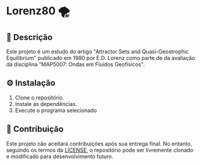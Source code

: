 # Lorenz80 🌪️

## 📝 Descrição
Este projeto é um estudo do artigo "Attractor Sets and Quasi-Geostrophic Equilibrium" publicado em 1980 por E.D. Lorenz como parte de da avaliação da disciplina "MAP5007: Ondas em Fluidos Geofísicos". 

## ⚙️ Instalação
1. Clone o repositório.
2. Instale as dependências.
3. Execute o programa selecionado

## 🤝 Contribuição
Este projeto não aceitará contribuições após sua entrega final. No entanto, seguindo os termos da [LICENSE](./LICENSE), o repositório pode ser livremente clonado e modificado para desenvolvimento futuro.
